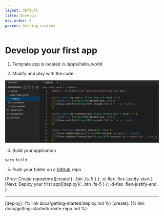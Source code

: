 ```yaml
---
layout: default
title: Develop
nav_order: 2
parent: Getting started
---
```


# Develop your first app

1. Template app is located in /apps/hello_world

3. Modify and play with the code

![Develop your app](https://raw.githubusercontent.com/Gosu14/klave-docs/main/assets/images/develop.png)

4. Build your application

```bash
yarn build
```

5. Push your folder on a [GitHub](https://github.com/home) repo

[Prev: Create repository][create]{: .btn .fs-5 }
{: .d-flex .flex-justify-start }
[Next: Deploy your first app][deploy]{: .btn .fs-5 }
{: .d-flex .flex-justify-end }

---
[deploy]: {% link docs/getting-started/deploy.md %}
[create]: {% link docs/getting-started/create-repo.md %}